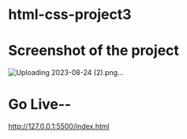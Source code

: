# html-css-project3

# Screenshot of the project

![Uploading 2023-08-24 (2).png…]()

# Go Live--

http://127.0.0.1:5500/index.html
